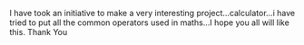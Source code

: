 I have took an initiative to make a very interesting project...calculator...i have tried to put all the common operators used in maths...I hope you all will like this. Thank You
